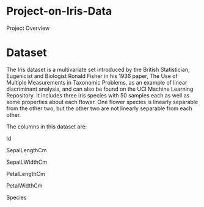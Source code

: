 # Project-on-Iris-Data
Project Overview
# Dataset
The Iris dataset is a multivariate set introduced by the British Statistician, Eugenicist and Biologist Ronald Fisher in his 1936 paper, The Use of Multiple Measurements
in Taxonomic Problems, as an example of linear discriminant analysis, and can also be found on the UCI Machine Learning Repository.
It includes three iris species with 50 samples each as well as some properties about each flower. One flower species is linearly separable from the other two, but the
other two are not linearly separable from each other.

The columns in this dataset are:

Id

SepalLengthCm

SepalLWidthCm

PetalLengthCm

PetalWidthCm

Species
